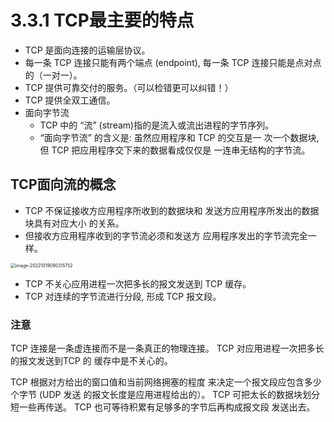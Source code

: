 # 3.3.1 TCP最主要的特点

- TCP 是面向连接的运输层协议。
- 每一条 TCP 连接只能有两个端点 (endpoint), 每一条 TCP 连接只能是点对点的（一对一）。
- TCP 提供可靠交付的服务。（可以检错更可以纠错！）
- TCP 提供全双工通信。
- 面向字节流
  - TCP 中的 “流” (stream)指的是流入或流出进程的字节序列。
  - “面向字节流” 的含义是: 虽然应用程序和 TCP 的交互是一 次一个数据块, 但 TCP 把应用程序交下来的数据看成仅仅是 一连串无结构的字节流。

## TCP面向流的概念

- TCP 不保证接收方应用程序所收到的数据块和 发送方应用程序所发出的数据块具有对应大小 的关系。
- 但接收方应用程序收到的字节流必须和发送方 应用程序发出的字节流完全一样。

<img src="https://mypic-1312707183.cos.ap-nanjing.myqcloud.com/image-20221019090315752.png" alt="image-20221019090315752" style="zoom:50%;" />

- TCP 不关心应用进程一次把多长的报文发送到 TCP 缓存。
- TCP 对连续的字节流进行分段, 形成 TCP 报文段。

### 注意

TCP 连接是一条虚连接而不是一条真正的物理连接。 TCP 对应用进程一次把多长的报文发送到TCP 的 缓存中是不关心的。

TCP 根据对方给出的窗口值和当前网络拥塞的程度 来决定一个报文段应包含多少个字节 (UDP 发送 的报文长度是应用进程给出的）。
TCP 可把太长的数据块划分短一些再传送。
TCP 也可等待积累有足够多的字节后再构成报文段 发送出去。
